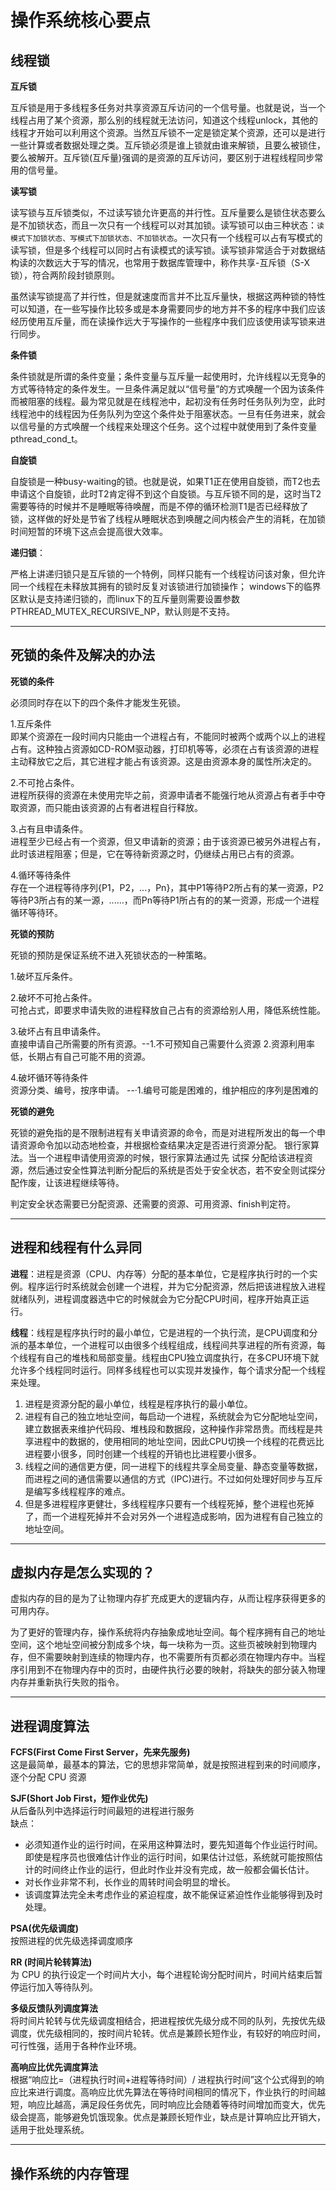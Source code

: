 # 操作系统核心要点

## 线程锁

**互斥锁**

互斥锁是用于多线程多任务对共享资源互斥访问的一个信号量。也就是说，当一个线程占用了某个资源，那么别的线程就无法访问，知道这个线程unlock，其他的线程才开始可以利用这个资源。当然互斥锁不一定是锁定某个资源，还可以是进行一些计算或者数据处理之类。互斥锁必须是谁上锁就由谁来解锁，且要么被锁住，要么被解开。互斥锁(互斥量)强调的是资源的互斥访问，要区别于进程线程同步常用的信号量。

**读写锁**

读写锁与互斥锁类似，不过读写锁允许更高的并行性。互斥量要么是锁住状态要么是不加锁状态，而且一次只有一个线程可以对其加锁。读写锁可以由三种状态：`读模式下加锁状态、写模式下加锁状态、不加锁状态`。一次只有一个线程可以占有写模式的读写锁，但是多个线程可以同时占有读模式的读写锁。读写锁非常适合于对数据结构读的次数远大于写的情况，也常用于数据库管理中，称作共享-互斥锁（S-X锁），符合两阶段封锁原则。

虽然读写锁提高了并行性，但是就速度而言并不比互斥量快，根据这两种锁的特性可以知道，在一些写操作比较多或是本身需要同步的地方并不多的程序中我们应该经历使用互斥量，而在读操作远大于写操作的一些程序中我们应该使用读写锁来进行同步。

**条件锁**

条件锁就是所谓的条件变量；条件变量与互斥量一起使用时，允许线程以无竞争的方式等待特定的条件发生。一旦条件满足就以“信号量”的方式唤醒一个因为该条件而被阻塞的线程。最为常见就是在线程池中，起初没有任务时任务队列为空，此时线程池中的线程因为任务队列为空这个条件处于阻塞状态。一旦有任务进来，就会以信号量的方式唤醒一个线程来处理这个任务。这个过程中就使用到了条件变量pthread_cond_t。

**自旋锁**

自旋锁是一种busy-waiting的锁。也就是说，如果T1正在使用自旋锁，而T2也去申请这个自旋锁，此时T2肯定得不到这个自旋锁。与互斥锁不同的是，这时当T2需要等待的时候并不是睡眠等待唤醒，而是不停的循环检测T1是否已经释放了锁，这样做的好处是节省了线程从睡眠状态到唤醒之间内核会产生的消耗，在加锁时间短暂的环境下这点会提高很大效率。

**递归锁**：

严格上讲递归锁只是互斥锁的一个特例，同样只能有一个线程访问该对象，但允许同一个线程在未释放其拥有的锁时反复对该锁进行加锁操作； windows下的临界区默认是支持递归锁的，而linux下的互斥量则需要设置参数PTHREAD_MUTEX_RECURSIVE_NP，默认则是不支持。





****

## 死锁的条件及解决的办法

**死锁的条件**

必须同时存在以下的四个条件才能发生死锁。

1.互斥条件   
即某个资源在一段时间内只能由一个进程占有，不能同时被两个或两个以上的进程占有。这种独占资源如CD-ROM驱动器，打印机等等，必须在占有该资源的进程主动释放它之后，其它进程才能占有该资源。这是由资源本身的属性所决定的。

2.不可抢占条件。  
进程所获得的资源在未使用完毕之前，资源申请者不能强行地从资源占有者手中夺取资源，而只能由该资源的占有者进程自行释放。

3.占有且申请条件。   
进程至少已经占有一个资源，但又申请新的资源；由于该资源已被另外进程占有，此时该进程阻塞；但是，它在等待新资源之时，仍继续占用已占有的资源。

4.循环等待条件   
存在一个进程等待序列{P1，P2，...，Pn}，其中P1等待P2所占有的某一资源，P2等待P3所占有的某一源，......，而Pn等待P1所占有的的某一资源，形成一个进程循环等待环。



**死锁的预防**

死锁的预防是保证系统不进入死锁状态的一种策略。

1.破坏互斥条件。         

2.破坏不可抢占条件。   
可抢占式，即要求申请失败的进程释放自己占有的资源给别人用，降低系统性能。

3.破坏占有且申请条件。   
直接申请自己所需要的所有资源。--1.不可预知自己需要什么资源  2.资源利用率低，长期占有自己可能不用的资源。

4.破坏循环等待条件   
资源分类、编号，按序申请。 --·1.编号可能是困难的，维护相应的序列是困难的



**死锁的避免**

死锁的避免指的是不限制进程有关申请资源的命令，而是对进程所发出的每一个申请资源命令加以动态地检查，并根据检查结果决定是否进行资源分配。
银行家算法。当一个进程申请使用资源的时候，银行家算法通过先 试探 分配给该进程资源，然后通过安全性算法判断分配后的系统是否处于安全状态，若不安全则试探分配作废，让该进程继续等待。

判定安全状态需要已分配资源、还需要的资源、可用资源、finish判定符。



****

## 进程和线程有什么异同

**进程**：进程是资源（CPU、内存等）分配的基本单位，它是程序执行时的一个实例。程序运行时系统就会创建一个进程，并为它分配资源，然后把该进程放入进程就绪队列，进程调度器选中它的时候就会为它分配CPU时间，程序开始真正运行。

**线程**：线程是程序执行时的最小单位，它是进程的一个执行流，是CPU调度和分派的基本单位，一个进程可以由很多个线程组成，线程间共享进程的所有资源，每个线程有自己的堆栈和局部变量。线程由CPU独立调度执行，在多CPU环境下就允许多个线程同时运行。同样多线程也可以实现并发操作，每个请求分配一个线程来处理。

1. 进程是资源分配的最小单位，线程是程序执行的最小单位。
2. 进程有自己的独立地址空间，每启动一个进程，系统就会为它分配地址空间，建立数据表来维护代码段、堆栈段和数据段，这种操作非常昂贵。而线程是共享进程中的数据的，使用相同的地址空间，因此CPU切换一个线程的花费远比进程要小很多，同时创建一个线程的开销也比进程要小很多。
3. 线程之间的通信更方便，同一进程下的线程共享全局变量、静态变量等数据，而进程之间的通信需要以通信的方式（IPC)进行。不过如何处理好同步与互斥是编写多线程程序的难点。
4. 但是多进程程序更健壮，多线程程序只要有一个线程死掉，整个进程也死掉了，而一个进程死掉并不会对另外一个进程造成影响，因为进程有自己独立的地址空间。



****

## 虚拟内存是怎么实现的？

虚拟内存的目的是为了让物理内存扩充成更大的逻辑内存，从而让程序获得更多的可用内存。

为了更好的管理内存，操作系统将内存抽象成地址空间。每个程序拥有自己的地址空间，这个地址空间被分割成多个块，每一块称为一页。这些页被映射到物理内存，但不需要映射到连续的物理内存，也不需要所有页都必须在物理内存中。当程序引用到不在物理内存中的页时，由硬件执行必要的映射，将缺失的部分装入物理内存并重新执行失败的指令。



****

## 进程调度算法

**FCFS(First Come First Server，先来先服务)**  
这是最简单，最基本的算法，它的思想非常简单，就是按照进程到来的时间顺序，逐个分配 CPU 资源



**SJF(Short Job First，短作业优先)**  
从后备队列中选择运行时间最短的进程进行服务    
缺点：

- 必须知道作业的运行时间，在采用这种算法时，要先知道每个作业运行时间。即使是程序员也很难估计作业的运行时间，如果估计过低，系统就可能按照估计的时间终止作业的运行，但此时作业并没有完成，故一般都会偏长估计。
- 对长作业非常不利，长作业的周转时间会明显的增长。
- 该调度算法完全未考虑作业的紧迫程度，故不能保证紧迫性作业能够得到及时处理。

**PSA(优先级调度)**   
按照进程的优先级选择调度顺序

**RR (时间片轮转算法)**  
为 CPU 的执行设定一个时间片大小，每个进程轮询分配时间片，时间片结束后暂停运行加入等待队列。

**多级反馈队列调度算法**  
将时间片轮转与优先级调度相结合，把进程按优先级分成不同的队列，先按优先级调度，优先级相同的，按时间片轮转。优点是兼顾长短作业，有较好的响应时间，可行性强，适用于各种作业环境。

**高响应比优先调度算法**  
根据“响应比=（进程执行时间+进程等待时间）/ 进程执行时间”这个公式得到的响应比来进行调度。高响应比优先算法在等待时间相同的情况下，作业执行的时间越短，响应比越高，满足段任务优先，同时响应比会随着等待时间增加而变大，优先级会提高，能够避免饥饿现象。优点是兼顾长短作业，缺点是计算响应比开销大，适用于批处理系统。



****

## 操作系统的内存管理



